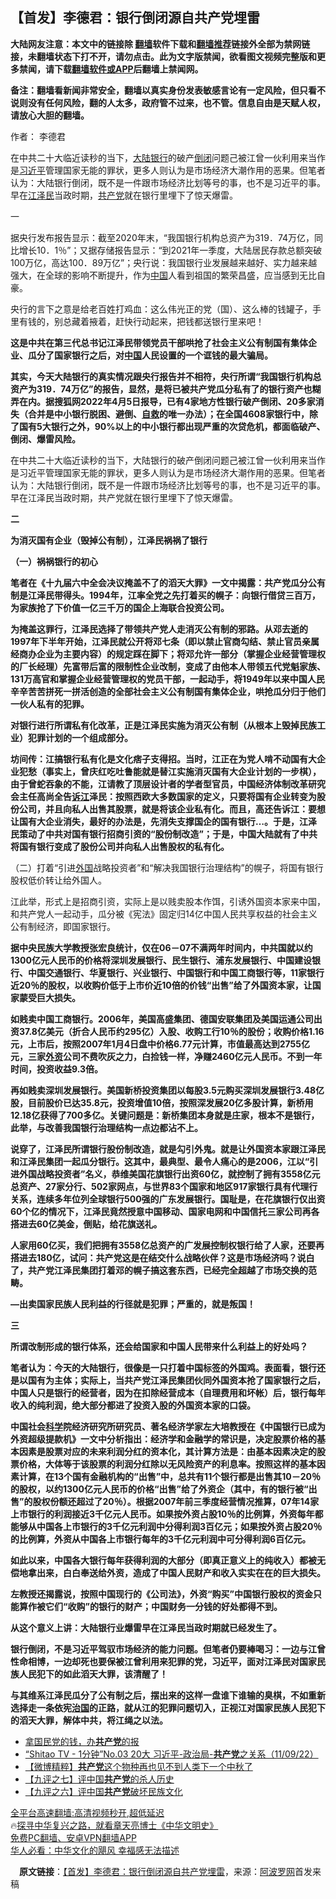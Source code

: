  <!-- 面包屑导航 --> <h2>【首发】李德君：银行倒闭源自共产党埋雷</h2> <p class="notice"><b>大陆网友注意：本文中的链接除 <a href="https://github.com/bannedbook/fanqiang" >翻墙</a>软件下载和<a href="https://github.com/killgcd/justmysocks/blob/master/README.md">翻墙推荐</a>链接外全部为禁网链接，未翻墙状态下打不开，请勿点击。此为文字版禁闻，欲看图文视频完整版和更多禁闻，请下载<a href="https://github.com/bannedbook/fanqiang">翻墙软件或APP</a>后翻墙上禁闻网。</p><p>备注：翻墙看新闻非常安全，翻墙以真实身份发表敏感言论有一定风险，但只看不说则没有任何风险，翻的人太多，政府管不过来，也不管。信息自由是天赋人权，请放心大胆的翻墙。</b></p>  <div class="entry"> <p>作者： 李德君</p> <p id="summary">在中共二十大临近读秒的当下，<span class='wp_keywordlink_affiliate'><a href="https://www.bannedbook.org/" title="大陆" target="_blank">大陆</a></span><a href="https://www.bannedbook.org/bnews/tag/%e9%93%b6%e8%a1%8c/" class="st_tag internal_tag" rel="tag" title="标签 银行 下的日志">银行</a>的破产<a href="https://www.bannedbook.org/bnews/tag/%E5%80%92%E9%97%AD/" class="st_tag internal_tag" rel="tag" title="标签 倒闭 下的日志">倒闭</a>问题己被江曾一伙利用来当作是<a href="https://www.bannedbook.org/bnews/tag/%e4%b9%a0%e8%bf%91%e5%b9%b3/" class="st_tag internal_tag" rel="tag" title="标签 习近平 下的日志">习近平</a>管理国家无能的罪状，更多人则认为是市场经济大潮作用的恶果。但笔者认为：大陆银行倒闭，既不是一件跟市场经济比划等号的事，也不是习近平的事。早在<a href="https://www.bannedbook.org/bnews/tag/%e6%b1%9f%e6%b3%bd%e6%b0%91/" class="st_tag internal_tag" rel="tag" title="标签 江泽民 下的日志">江泽民</a>当政时期，<a href="https://www.bannedbook.org/bnews/tag/%e5%85%b1%e4%ba%a7%e5%85%9a/" class="st_tag internal_tag" rel="tag" title="标签 共产党 下的日志">共产党</a>就在银行里埋下了惊天爆雷。</p> <p>一</p> <p>据央行发布报告显示：截至2020年末，“我国银行机构总资产为319．74万亿，同比增长10．1％”；又据存储报告显示：“到2021年一季度，大陆居民存款总额突破100万亿，高达100．89万亿”；央行说：我国银行业发展越来越好、实力越来越强大，在全球的影响不断提升，作为<span class='wp_keywordlink_affiliate'><a href="https://www.bannedbook.org/" title="中国" target="_blank">中国</a></span>人看到祖国的繁荣昌盛，应当感到无比自豪。</p> <p>央行的言下之意是给老百姓打鸡血：这么伟光正的党（国）、这么棒的钱罐子，手里有钱的，别总藏着掖着，赶快行动起来，把钱都送银行里来吧！</p> <p><strong>这是中共在第三代总书记江泽民带领党员干部哄抢了社会主义公有制国有集体企业、瓜分了国家银行之后，对<a href="https://www.bannedbook.org/bnews/tag/%E4%B8%AD%E5%9B%BD/" class="st_tag internal_tag" rel="tag" title="标签 中国 下的日志">中国</a>人民设置的一个诓钱的最大骗局。</strong></p> <p><strong>其实，今天大陆银行的真实情况跟央行报告并不相符，央行所谓“我国银行机构总资产为</strong><strong>319</strong><strong>．</strong><strong>74</strong><strong>万亿”的报告，显然，是将已被共产党瓜分私有了的银行资产也糊弄在内。</strong><strong>据搜狐网</strong><strong>2022</strong><strong>年</strong><strong>4</strong><strong>月</strong><strong>5</strong><strong>日报导，已有</strong><strong>4</strong><strong>家地方性银行破产倒闭、</strong><strong>20</strong><strong>多家消失（合并是中小银行脱困、避倒、<span class='wp_keywordlink'><a href="https://www.bannedbook.org/forum5/topic42.html" title="萨斯、诚信与自救" target="_blank">自救</a></span>的唯一办法）；在全国</strong><strong>4608</strong><strong>家银行中，除了国有</strong><strong>5</strong><strong>大银行之外，</strong><strong>90%</strong><strong>以上的中小银行都出现严重的次贷危机，都面临破产、倒闭、爆雷风险。</strong></p> <p>在中共二十大临近读秒的当下，大陆银行的破产倒闭问题己被江曾一伙利用来当作是习近平管理国家无能的罪状，更多人则认为是市场经济大潮作用的恶果。但笔者认为：大陆银行倒闭，既不是一件跟市场经济比划等号的事，也不是习近平的事。早在江泽民当政时期，共产党就在银行里埋下了惊天爆雷。</p>  <p><strong>二</strong></p> <p><strong>为消灭国有企业（毁掉公有制），江泽民祸祸了银行</strong></p> <p><strong>（一）</strong><strong>祸祸银行</strong><strong>的初心</strong></p> <p><strong>笔者在《十九届六中全会决议掩盖不了的滔天大罪》一文中揭露：共产党瓜分公有制是江泽民带得头。</strong><strong>1994</strong><strong>年，江率全党之先打着买的幌子：向银行借贷三百万，为家族抢了下价值一亿三千万的国企上海联合投资公司。</strong></p> <p><strong>为掩盖这罪行，江泽民选择了带领共产党人走消灭公有制的邪路。从邓去逝的</strong><strong>1997</strong><strong>年下半年开始，江泽民就公开将邓七条（即以禁止官商勾结、禁止官员亲属经商办企业为主要内容）的规定踩在脚下；将邓允许一部分（掌握企业经营管理权的厂长经理）先富带后富的限制性企业改制，变成了由他本人带领五代党魁家族、</strong><strong>131</strong><strong>万高官和掌握企业经营管理权的党员干部，一起动手，将</strong><strong>1949</strong><strong>年以来中国人民辛辛苦苦拼死一拼活创造的全部社会主义公有制国有集体企业，哄抢瓜分归于他们一伙人私有的犯罪。</strong></p> <p><strong>对银行进行所谓私有化改革，正是江泽民实施为消灭公有制（从根本上毁掉民族工业）犯罪计划的一个组成部分。</strong></p> <p><strong>坊间传：江搞银行私有化是文化痞子支得招。当时，江正在为党人啃不动国有大企业犯愁（事实上，曾庆红吃吐鲁能就是替江实施消灭国有大企业计划的一步棋），由于曾蛇吞象的不能，江请教了顶层设计者的学者型官员</strong><strong>，中国经济体制改革研究会主任高尚全</strong><strong>告<a href="https://www.bannedbook.org/bnews/tag/%e8%af%89%e6%b1%9f/" class="st_tag internal_tag" rel="tag" title="标签 诉江 下的日志">诉江</a>泽民：按照西欧大多数国家的定义，只要将国有企业转变为股份公司，并且向私人出售其股票，就是将该企业私有化。而且，高还告诉江：要想让国有大企业消失，最好的办法是，先消失支撑国企的国有银行…。于是，江泽民策动了中共对国有银行招商引资的</strong><strong>“</strong><strong>股份制改造</strong><strong>”</strong><strong>；于是，中国大陆就有了中共将国有银行变成了股份公司并向私人出售股权的私有化。</strong></p> <p>（二）打着“引进<a href="https://www.bannedbook.org/bnews/tag/%e5%a4%96%e5%9b%bd/" class="st_tag internal_tag" rel="tag" title="标签 外国 下的日志">外国</a>战略投资者”和“解决我国银行治理结构”的幌子，将国有银行股权低价转让给外国人。</p>  <p>江此举，形式上是招商引资，实际上是以贱卖股本作饵，引诱外国资本家来中国，和共产党人一起动手，瓜分被《宪法》固定归14亿中国人民共享权益的社会主义公有制经济，即国家银行。</p> <p><strong>据中央民族大学教授张宏良统计，仅在</strong><strong>06</strong><strong>－</strong><strong>07</strong><strong>不满两年时间内，中共国就以约</strong><strong>1300</strong><strong>亿元人民币的价格将深圳发展银行、</strong><strong>民生银行、浦东发展银行、中国建设银行、中国交通银行、华夏银行、兴业银行、中国银行和中国工商银行等，</strong><strong>11</strong><strong>家银行近</strong><strong>20</strong><strong>％的股权，以收购价低于上市价近</strong><strong>10</strong><strong>倍的价钱“出售”给了外国资本家，让国家蒙受巨大损失。</strong></p> <p><strong>如贱卖中国工商银行。</strong><strong>2006</strong><strong>年，美国高盛集团、德国安联集团及美国运通公司出资</strong><strong>37.8</strong><strong>亿美元（折合人民币约</strong><strong>295</strong><strong>亿）入股、收购工行</strong><strong>10</strong><strong>％的股份；收购价格</strong><strong>1.16</strong><strong>元，上市后，按照</strong><strong>2007</strong><strong>年</strong><strong>1</strong><strong>月</strong><strong>4</strong><strong>日盘中价格</strong><strong>6.77</strong><strong>元计算，市值最高达到</strong><strong>2755</strong><strong>亿元，三家<a href="https://www.bannedbook.org/bnews/tag/%E5%A4%96%E8%B5%84/" class="st_tag internal_tag" rel="tag" title="标签 外资 下的日志">外资</a>公司不费吹灰之力，白捡钱一样，净赚</strong><strong>2460</strong><strong>亿元人民币。</strong><strong>不到一年时间，投资收益</strong><strong>9.3</strong><strong>倍。</strong></p> <p><strong>再如贱卖深圳发展银行。美国新桥投资集团以每股</strong><strong>3.5</strong><strong>元购买深圳发展银行</strong><strong>3.48</strong><strong>亿股，目前股价已达</strong><strong>35.8</strong><strong>元，投资增值</strong><strong>10</strong><strong>倍，按照深发展</strong><strong>20</strong><strong>亿多股计算，新桥用</strong><strong>12.18</strong><strong>亿获得了</strong><strong>700</strong><strong>多亿。关键问题是：新桥集团本身就是庄家，根本不是银行，此举，与改善我国银行治理结构一点边都沾不上。</strong></p> <p><strong>说穿了，江泽民所谓银行股份制改造，就是勾引外鬼。就是让外国资本家跟江泽民和江泽民集团一起瓜分银行。</strong><strong>这其中，最典型、最令人痛心的是</strong><strong>2006</strong><strong>，江以</strong><strong>“引进外国战略投资者”名义，恭维</strong><strong>美国花旗银行出资</strong><strong>60</strong><strong>亿，就控制了拥有</strong><strong>3558</strong><strong>亿元总资产、</strong><strong>27</strong><strong>家分行、</strong><strong>502</strong><strong>家网点，与世界</strong><strong>83</strong><strong>个国家和地区</strong><strong>917</strong><strong>家银行具有代理行关系，连续多年位列全球银行</strong><strong>500</strong><strong>强的广东发展银行。国耻是，在花旗银行仅出资</strong><strong>60</strong><strong>个亿的情况下，江泽民竟然授意中国移动、国家电网和中国信托三家公司再各搭进去</strong><strong>60</strong><strong>亿美金，倒贴，给花旗送礼。</strong></p> <p><strong>人家用</strong><strong>60</strong><strong>亿买，我们把拥有</strong><strong>3558</strong><strong>亿总资产的广发展控制权银行给了人家，还要再搭进去</strong><strong>180</strong><strong>亿，试问：共产党这是在结交什么战略伙伴？这是市场经济吗？说白了，共产党江泽民集团打着邓的幌子搞这套东西，已经完全超越了市场交换的范畴。</strong></p> <p><strong>—</strong><strong>出卖国家民族人民利益的行径就是犯罪；严重的，就是叛国！</strong></p> <p><strong>三</strong></p>  <p><strong>所谓改制形成的银行体系，还会给国家和中国人民带来什么利益上的好处吗？</strong></p> <p><strong>笔者认为：今天的大陆银行，很像是一只打着中国标签的外国鸡。表面看，银行还是以国有为主体；实际上，当共产党江泽民集团伙同外国资本抢了国家银行之后，中国人只是银行的经营者，因为在扣除经营成本（自理费用和坏帐）后，银行每年收入的纯利润，绝大部分都进了投资入股的外国资本家的口袋。</strong></p> <p><strong>中国社会<span class='wp_keywordlink'><a href="https://www.bannedbook.org/forum11/topic309.html" title="禁片：“科学”的棍子" target="_blank">科学</a></span>院经济研究所研究员、著名经济学家左大培教授在</strong><strong>《中国银行已成为外资超级提款机》一文中</strong><strong>分析指出</strong><strong>：</strong><strong>经济学和金融学的常识是，决定股票价格的基本因素是股票对应的未来利润分红的资本化，其计算方法是：由基本因素决定的股票价格，大体等于该股票的利润分红除以无风险资产的利息率。按照这样的基本因素计算，在</strong><strong>13</strong><strong>个国有金融机构的</strong><strong>“</strong><strong>出售</strong><strong>”</strong><strong>中，总共有</strong><strong>11</strong><strong>个银行都是出售其</strong><strong>10</strong><strong>－</strong><strong>20</strong><strong>％的股权，以约</strong><strong>1300</strong><strong>亿元人民币的价格</strong><strong>“</strong><strong>出售</strong><strong>”</strong><strong>给了外资企（其中，有的银行被</strong><strong>“</strong><strong>出售</strong><strong>”</strong><strong>的股权份额还超过了</strong><strong>20</strong><strong>％）。根据</strong><strong>2007</strong><strong>年前三季度经营情况推算，</strong><strong>07</strong><strong>年</strong><strong>14</strong><strong>家上市银行的利润接近</strong><strong>3</strong><strong>千亿元人民币。如果按外资占股</strong><strong>10</strong><strong>％的比例算，外资每年都能够从中国各上市银行的</strong><strong>3</strong><strong>千亿元利润中分得利润</strong><strong>3</strong><strong>百亿元；如果按外资占股</strong><strong>20</strong><strong>％的比例算，外资从中国各上市银行每年的</strong><strong>3</strong><strong>千亿元利润中可分得利润</strong><strong>6</strong><strong>百亿元。</strong></p> <p><strong>如此以来，中国各大银行每年获得利润的大部分（即真正意义上的纯收入）都被无偿地拿出来，白白奉送给外资，造成了中国人民财产和收入实实在在的巨大损失。</strong></p> <p><strong>左教授还揭露说，按照中国现行的《公司法》，外资</strong><strong>“</strong><strong>购买</strong><strong>”</strong><strong>中国银行股权的资金只能算作被它们</strong><strong>“</strong><strong>收购</strong><strong>”</strong><strong>的银行的财产；中国财务一分钱的好处都得不到。</strong></p> <p><strong>从这个意义上讲：大陆银行业爆雷早在江泽民当政时期就已经发生了。</strong></p> <p><strong>银行倒闭，不是习近平驾驭市场经济的能力问题。但笔者仍要棒喝习：一边与江曾性命相博，一边却死也要保被江曾利用来犯罪的党，习近平，面对江泽民对国家民族人民犯下的如此滔天大罪，该清醒了！</strong></p> <p><strong>与其维系江泽民瓜分了公有制之后，摆出来的这样一盘谁下谁输的臭棋，不如重新选择走一条依宪<span class='wp_keywordlink'><a href="https://www.bannedbook.org/forum24/topic8925.html" title="《治国大道》" target="_blank">治国</a></span>的正路，就从江的犯罪问题切入，正视江对国家民族人民犯下的滔天大罪，解体中共，将江绳之以法。</strong></p>  <div id="taboola-mid-1"></div>  <ul class='op-related-articles' title='相关阅读'> <li><a href='https://www.bannedbook.org/bnews/lishi/20220912/1783431.html' target='_blank'>拿国民党的钱，办<b>共产党</b>的报</a></li> <li><a href='https://www.bannedbook.org/bnews/bannedvideo/20220911/1783276.html' target='_blank'>“Shitao TV - 1分钟”No.03 20大 习近平-政治局-<b>共产党</b>之关系（11/09/22）</a></li> <li><a href='https://www.bannedbook.org/bnews/topimagenews/20220910/1782869.html' target='_blank'>【微博精粹】<b>共产党</b>这个物种再也见不到人类下一个中秋了</a></li> <li><a href='https://www.bannedbook.org/bnews/bannedvideo/20220910/1782778.html' target='_blank'>【九评之七】评中国<b>共产党</b>的杀人历史</a></li> <li><a href='https://www.bannedbook.org/bnews/bannedvideo/20220910/1782777.html' target='_blank'>【九评之六】评中国<b>共产党</b>破坏民族文化</a></li> </ul> <p class="texttj"> <a href="https://github.com/bannedbook/fanqiang/wiki/V2ray%E6%9C%BA%E5%9C%BA" target="_blank">全平台高速翻墙:高清视频秒开,超低延迟</a><br/> 🔥<a href="https://www.bannedbook.org/bnews/comments/20220808/1768773.html" target="_blank">探寻中华复兴之路，就看章天亮博士《中华文明史》</a><br/> <a href="https://github.com/bannedbook/fanqiang/wiki/%E7%A6%81%E9%97%BB%E7%BD%91%E5%AE%89%E5%8D%93%E7%BF%BB%E5%A2%99%E6%96%B0%E9%97%BBAPP" target="_blank">免费PC翻墙、安卓VPN翻墙APP</a><br/> <a href="https://www.bannedbook.org/bnews/comments/20220220/1694796.html" target="_blank">华人必看：中华文化的飓风 幸福感无法描述</a> </p><p class="src-info">　<b>原文链接</b>：<a class="src_link" href="https://www.aboluowang.com/2022/0912/1801656.html" target="_blank">【首发】李德君：银行倒闭源自共产党埋雷</a>，来源：<span class='wp_keywordlink_affiliate'><a href="https://www.aboluowang.com/" title="阿波罗网" target="_blank">阿波罗网</a></span>首发来稿 </p><a name='sharetosocial'></a>  <div style="margin-bottom:5px;padding-bottom:5px;clear:both"> <div id="archive-pix-1" class="banner-ads"> <!-- AuctionX Display platform tag START --> <div id="27602x728x90x621x_ADSLOT1" clicktrack="%%CLICK_URL_ESC%%"></div>  <!-- AuctionX Display platform tag END --> </div> <div id="archive-pix-2" class="banner-ads"> <!-- AuctionX Display platform tag START --> <div id="27556x300x250x621x_ADSLOT1" clicktrack="%%CLICK_URL_ESC%%" style="margin:0 auto;text-align:center"></div>  <!-- AuctionX Display platform tag END --> </div> </div>  <div id="archive-pix-1" class="banner-ads"> <!-- AuctionX Display platform tag START --> <div id="27603x728x90x621x_ADSLOT1" clicktrack="%%CLICK_URL_ESC%%"></div>  <!-- AuctionX Display platform tag END --> </div> </div><!--END ENTRY--> 